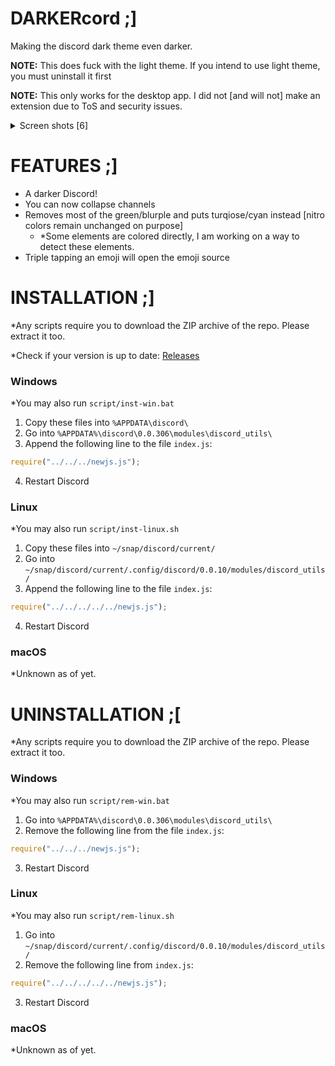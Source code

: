 # DARKERcord ;]
Making the discord dark theme even darker.

**NOTE:** This does fuck with the light theme. If you intend to use light theme, you must uninstall it first

**NOTE:** This only works for the desktop app. I did not [and will not] make an extension due to ToS and security issues.

<details><summary>Screen shots [6]</summary>
<img src="https://media.discordapp.net/attachments/569698278271090728/727590717009952908/unknown.png">
<img src="https://media.discordapp.net/attachments/569698278271090728/727590845817290773/unknown.png">
<img src="https://media.discordapp.net/attachments/569698278271090728/727591933517496452/unknown.png">
<img src="https://media.discordapp.net/attachments/569698278271090728/727592116011794522/unknown.png">
<img src="https://media.discordapp.net/attachments/569698278271090728/727593120664911902/unknown.png">
<img src="https://media.discordapp.net/attachments/569698278271090728/727593369789792346/unknown.png">
</details>

# FEATURES ;]
- A darker Discord!
- You can now collapse channels
- Removes most of the green/blurple and puts turqiose/cyan instead [nitro colors remain unchanged on purpose]
  - *Some elements are colored directly, I am working on a way to detect these elements.
- Triple tapping an emoji will open the emoji source

# INSTALLATION ;]
*Any scripts require you to download the ZIP archive of the repo. Please extract it too.

*Check if your version is up to date: [Releases](https://github.com/VoxelPrismatic/darkercord/releases/)
### Windows
*You may also run `script/inst-win.bat`
1. Copy these files into `%APPDATA\discord\`
2. Go into `%APPDATA%\discord\0.0.306\modules\discord_utils\`
3. Append the following line to the file `index.js`:
```js
require("../../../newjs.js");
```
4. Restart Discord

### Linux
*You may also run `script/inst-linux.sh`
1. Copy these files into `~/snap/discord/current/`
2. Go into `~/snap/discord/current/.config/discord/0.0.10/modules/discord_utils/`
3. Append the following line to the file `index.js`:
```js
require("../../../../../newjs.js");
```
4. Restart Discord

### macOS
*Unknown as of yet.

# UNINSTALLATION ;\[
*Any scripts require you to download the ZIP archive of the repo. Please extract it too.
### Windows
*You may also run `script/rem-win.bat`
1. Go into `%APPDATA%\discord\0.0.306\modules\discord_utils\`
2. Remove the following line from the file `index.js`:
```js
require("../../../newjs.js");
```
3. Restart Discord

### Linux
*You may also run `script/rem-linux.sh`
1. Go into `~/snap/discord/current/.config/discord/0.0.10/modules/discord_utils/`
2. Remove the following line from `index.js`:
```js
require("../../../../../newjs.js");
```
3. Restart Discord

### macOS
*Unknown as of yet.
